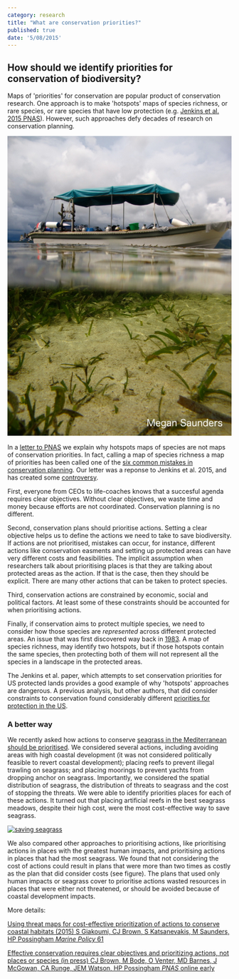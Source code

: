 ```yaml
---
category: research
title: "What are conservation priorities?"
published: true
date: '5/08/2015'
---
```


<h2> How should we identify priorities for conservation of biodiversity? </h2>

<p>
Maps of 'priorities' for conservation are popular product of conservation research. One approach is to make 'hotspots' maps of species richness, or rare species, or rare species that have low protection (e.g. <a href="http://www.pnas.org/content/112/16/5081.short" target="_blank">Jenkins et al. 2015 PNAS</a>). However, such approaches defy decades of research on conservation planning.
</p>
<p>
<img src ="/images/seagrass.JPG" alt="seagrass" class="image_float"/>
</p>
<p>
In a <a href="http://www.pnas.org/content/early/2015/07/30/1509189112.extract">letter to PNAS</a> we explain why hotspots maps of species are not maps of conservation priorities. In fact, calling a map of species richness a map of priorities has been called one of the <a href="http://onlinelibrary.wiley.com/doi/10.1111/cobi.12051/abstract" target="_blank">six common mistakes in conservation planning</a>. Our letter was a reponse to Jenkins et al. 2015, and has created some <a href="http://www.pnas.org/content/early/2015/07/30/1511375112.extract" target="_blank">controversy</a>.
</p>
<p>
    First, everyone from CEOs to life-coaches knows that a succesful agenda requires clear objectives. Without clear objectives, we waste time and money because efforts are not coordinated. Conservation planning is no different.
</p>
<p>
Second, conservation plans should prioritise actions. Setting a clear objective helps us to define the actions we need to take to save biodiversity. If actions are not prioritised, mistakes can occur, for instance, different actions like conservation easments and setting up protected areas can have very different costs and feasibilities. The implicit assumption when researchers talk about prioritising places is that they are talking about protected areas as the action. If that is the case, then they should be explicit. There are many other actions that can be taken to protect species.
</p>
<p>
Third, conservation actions are constrained by economic, social and political factors. At least some of these constraints should be accounted for when prioritising actions.
</p>
<p>
Finally, if conservation aims to protect multiple species, we need to consider how those species are <em>represented</em> across different protected areas. An issue that was first discovered way back in <a href="http://www.sciencedirect.com/science/article/pii/0006320783900563" target="_blank">1983</a>. A map of species richness, may identify two hotspots, but if those hotspots contain the same species, then protecting both of them will not represent all the species in a landscape in the protected areas.
</p>
<p>
    The Jenkins et al. paper, which attempts to set conservation priorities for US protected lands provides a good example of why 'hotspots' approaches are dangerous. A previous analysis, but other authors, that did consider constraints to conservation found considerably different <a href="http://onlinelibrary.wiley.com/doi/10.1111/j.1461-0248.2012.01847.x/abstract" target="_blank">priorities for protection in the US</a>.
</p>
<h3>A better way</h3>
<p>
We recently asked how actions to conserve <a href="http://www.sciencedirect.com/science/article/pii/S0308597X15002055" target="_blank">seagrass in the Mediterranean should be prioritised</a>. We considered several actions, including avoiding areas with high coastal development (it was not considered politically feasible to revert coastal development); placing reefs to prevent illegal trawling on seagrass; and placing moorings to prevent yachts from dropping anchor on seagrass. Importantly, we considered the spatial distribution of seagrass, the distribution of threats to seagrass and the cost of stopping the threats. We were able to identify priorities places for each of these actions. It turned out that placing artificial reefs in the best seagrass meadows, despite their high cost, were the most cost-effective way to save seagrass.
</p>
<p>
<a href = "http://www.sciencedirect.com/science/article/pii/S0308597X15002055" target="_blank">
<img src ="/images/cost_barplot_relative.jpg" alt="saving seagrass" class="image_float"/>
</a>
</p>
<p>
    We also compared other approaches to prioritising actions, like prioritising actions in places with the greatest human impacts, and prioritising actions in places that had the most seagrass. We found that not considering the cost of actions could result in plans that were more than two times as costly as the plan that did consider costs (see figure). The plans that used only human impacts or seagrass cover to prioritise actions wasted resources in places that were either not threatened, or should be avoided because of coastal development impacts.
</p>

More details:</p>
<p class = "reference">
<a href = "http://www.sciencedirect.com/science/article/pii/S0308597X15002055" class="reference" target="_blank">Using threat maps for cost-effective prioritization of actions to conserve coastal habitats (2015) S Giakoumi, CJ Brown, S Katsanevakis, M Saunders, HP Possingham
<em>Marine Policy</em> 61 </a>
</p>
<p class = "reference">
<a href = "http://www.pnas.org/content/early/2015/07/30/1509189112.extract" class="reference" target="_blank">Effective conservation requires clear objectives and prioritizing actions, not places or species (in press) CJ Brown, M Bode, O Venter, MD Barnes, J McGowan, CA Runge, JEM Watson, HP Possingham
<em>PNAS</em> online early </a>
</p>


</div>
</div>
